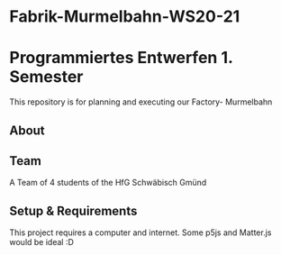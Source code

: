 # Fabrik-Murmelbahn-WS20-21

# Programmiertes Entwerfen 1. Semester

This repository is for planning and executing our Factory- Murmelbahn

## About


## Team
A Team of 4 students of the HfG Schwäbisch Gmünd

## Setup & Requirements
This project requires a computer and internet.
Some p5js and Matter.js would be ideal :D
